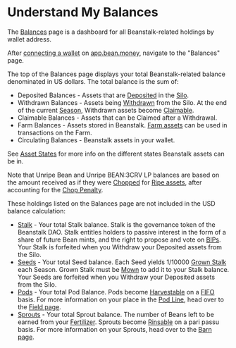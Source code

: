 # Understand My Balances

The [Balances](https://app.bean.money/#/balances) page is a dashboard for all Beanstalk-related holdings by wallet address.

After [connecting a wallet](../getting-started/connect-wallet.md) on [app.bean.money](https://app.bean.money/), navigate to the "Balances" page.

The top of the Balances page displays your total Beanstalk-related balance denominated in US dollars. The total balance is the sum of:

* Deposited Balances - Assets that are [Deposited](../../protocol-resources/glossary.md#deposit) in the [Silo](../../farm/silo.md).
* Withdrawn Balances - Assets being [Withdrawn](../../protocol-resources/glossary.md#withdraw) from the Silo. At the end of the current [Season](../../protocol-resources/glossary.md#season), Withdrawn assets become [Claimable](../../protocol-resources/glossary.md#claimable-assets).
* Claimable Balances - Assets that can be Claimed after a Withdrawal.
* Farm Balances - Assets stored in Beanstalk. [Farm assets](../../protocol-resources/glossary.md#farm-assets) can be used in transactions on the Farm.
* Circulating Balances - Beanstalk assets in your wallet.

See [Asset States](../../protocol-resources/asset-states.md) for more info on the different states Beanstalk assets can be in.

Note that Unripe Bean and Unripe BEAN:3CRV LP balances are based on the amount received as if they were [Chopped](../../protocol-resources/glossary.md#chop) for [Ripe assets](../../protocol-resources/glossary.md#ripe-assets), after accounting for the [Chop Penalty](../../protocol-resources/glossary.md#chop-penalty).

These holdings listed on the Balances page are not included in the USD balance calculation:

* [Stalk](../../protocol-resources/glossary.md#stalk) - Your total Stalk balance. Stalk is the governance token of the Beanstalk DAO. Stalk entitles holders to passive interest in the form of a share of future Bean mints, and the right to propose and vote on [BIPs](../../protocol-resources/glossary.md#beanstalk-improvement-proposal). Your Stalk is forfeited when you Withdraw your Deposited assets from the Silo.
* [Seeds](../../protocol-resources/glossary.md#seeds) - Your total Seed balance. Each Seed yields 1/10000 [Grown Stalk](../../protocol-resources/glossary.md#grown-stalk) each Season. Grown Stalk must be [Mown](../../protocol-resources/glossary.md#mow) to add it to your Stalk balance. Your Seeds are forfeited when you Withdraw your Deposited assets from the Silo.
* [Pods](../../protocol-resources/glossary.md#pods) - Your total Pod Balance. Pods become [Harvestable](../../protocol-resources/glossary.md#harvestable-pods) on a [FIFO](../../protocol-resources/glossary.md#fifo) basis. For more information on your place in the [Pod Line](../../protocol-resources/glossary.md#pod-line), head over to the [Field page](https://app.bean.money/#/field).
* [Sprouts](../../protocol-resources/glossary.md#sprouts) - Your total Sprout balance. The number of Beans left to be earned from your [Fertilizer](../../protocol-resources/glossary.md#fertilizer). Sprouts become [Rinsable](../../protocol-resources/glossary.md#rinsable-sprouts) on a pari passu basis. For more information on your Sprouts, head over to the [Barn page](https://app.bean.money/#/barn).
